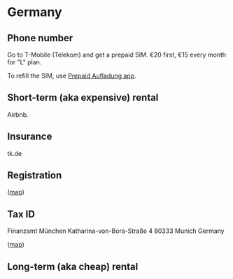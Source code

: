 # Germany

## Phone number

Go to T-Mobile (Telekom) and get a prepaid SIM. €20 first, €15 every month for
"L" plan.

To refill the SIM, use [Prepaid Aufladung app](https://itunes.apple.com/de/app/prepaid-aufladung/id881818215?mt=8).

## Short-term (aka expensive) rental

Airbnb.

## Insurance

tk.de

## Registration

([map](https://www.google.de/maps/place/Personal-+und+Organisationsreferat+der+Landeshauptstadt+München/@48.1238945,11.5515839,18.88z/data=!4m13!1m7!3m6!1s0x479ddf4eefdb58e1:0x7a0242a2035d79e7!2sRuppertstraße+11,+80337+München!3b1!8m2!3d48.1238318!4d11.5520235!3m4!1s0x479ddf4efaeb5581:0x3ff83b8da4f23aed!8m2!3d48.1238298!4d11.5520221?hl=de))

## Tax ID

Finanzamt München
Katharina-von-Bora-Straße 4
80333 Munich
Germany

([map](https://maps.apple.com/place?address=Katharina-von-Bora-Straße%204%0A80333%20Munich%0AGermany&auid=8972160019188516984&ll=48.143030000000003%2C11.56531&q=Finanzamt%20München))

## Long-term (aka cheap) rental
